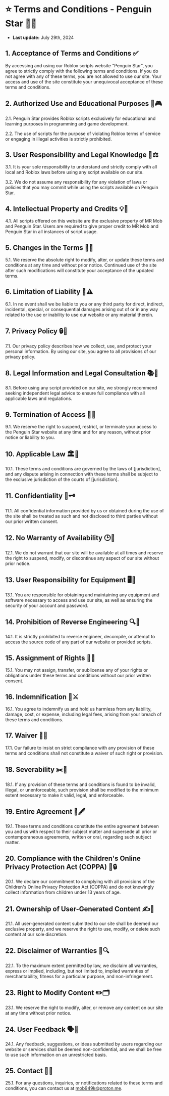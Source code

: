 # ⭐ Terms and Conditions - Penguin Star 🐧✨
- **Last update:** July 29th, 2024

## 1. Acceptance of Terms and Conditions ✅

By accessing and using our Roblox scripts website "Penguin Star", you agree to strictly comply with the following terms and conditions. If you do not agree with any of these terms, you are not allowed to use our site. Your access and use of the site constitute your unequivocal acceptance of these terms and conditions.

## 2. Authorized Use and Educational Purposes 📘🎮

2.1. Penguin Star provides Roblox scripts exclusively for educational and learning purposes in programming and game development.

2.2. The use of scripts for the purpose of violating Roblox terms of service or engaging in illegal activities is strictly prohibited.

## 3. User Responsibility and Legal Knowledge 🧐⚖️

3.1. It is your sole responsibility to understand and strictly comply with all local and Roblox laws before using any script available on our site.

3.2. We do not assume any responsibility for any violation of laws or policies that you may commit while using the scripts available on Penguin Star.

## 4. Intellectual Property and Credits 💡📜

4.1. All scripts offered on this website are the exclusive property of MR Mob and Penguin Star. Users are required to give proper credit to MR Mob and Penguin Star in all instances of script usage.

## 5. Changes in the Terms 🔄📅

5.1. We reserve the absolute right to modify, alter, or update these terms and conditions at any time and without prior notice. Continued use of the site after such modifications will constitute your acceptance of the updated terms.

## 6. Limitation of Liability 🚫⚠️

6.1. In no event shall we be liable to you or any third party for direct, indirect, incidental, special, or consequential damages arising out of or in any way related to the use or inability to use our website or any material therein.

## 7. Privacy Policy 🔒📄

7.1. Our privacy policy describes how we collect, use, and protect your personal information. By using our site, you agree to all provisions of our privacy policy.

## 8. Legal Information and Legal Consultation 📚📝

8.1. Before using any script provided on our site, we strongly recommend seeking independent legal advice to ensure full compliance with all applicable laws and regulations.

## 9. Termination of Access 🚪❌

9.1. We reserve the right to suspend, restrict, or terminate your access to the Penguin Star website at any time and for any reason, without prior notice or liability to you.

## 10. Applicable Law 🏛️📜

10.1. These terms and conditions are governed by the laws of [jurisdiction], and any dispute arising in connection with these terms shall be subject to the exclusive jurisdiction of the courts of [jurisdiction].

## 11. Confidentiality 🔏🗝️

11.1. All confidential information provided by us or obtained during the use of the site shall be treated as such and not disclosed to third parties without our prior written consent.

## 12. No Warranty of Availability 🕒🔄

12.1. We do not warrant that our site will be available at all times and reserve the right to suspend, modify, or discontinue any aspect of our site without prior notice.

## 13. User Responsibility for Equipment 🖥️🔧

13.1. You are responsible for obtaining and maintaining any equipment and software necessary to access and use our site, as well as ensuring the security of your account and password.

## 14. Prohibition of Reverse Engineering 🔍🛑

14.1. It is strictly prohibited to reverse engineer, decompile, or attempt to access the source code of any part of our website or provided scripts.

## 15. Assignment of Rights 🔄📄

15.1. You may not assign, transfer, or sublicense any of your rights or obligations under these terms and conditions without our prior written consent.

## 16. Indemnification 💪⚔️

16.1. You agree to indemnify us and hold us harmless from any liability, damage, cost, or expense, including legal fees, arising from your breach of these terms and conditions.

## 17. Waiver 🚫📜

17.1. Our failure to insist on strict compliance with any provision of these terms and conditions shall not constitute a waiver of such right or provision.

## 18. Severability ✂️📄

18.1. If any provision of these terms and conditions is found to be invalid, illegal, or unenforceable, such provision shall be modified to the minimum extent necessary to make it valid, legal, and enforceable.

## 19. Entire Agreement 📜🖋️

19.1. These terms and conditions constitute the entire agreement between you and us with respect to their subject matter and supersede all prior or contemporaneous agreements, written or oral, regarding such subject matter.

## 20. Compliance with the Children's Online Privacy Protection Act (COPPA) 🧒🔒

20.1. We declare our commitment to complying with all provisions of the Children's Online Privacy Protection Act (COPPA) and do not knowingly collect information from children under 13 years of age.

## 21. Ownership of User-Generated Content ✍️🔐

21.1. All user-generated content submitted to our site shall be deemed our exclusive property, and we reserve the right to use, modify, or delete such content at our sole discretion.

## 22. Disclaimer of Warranties 🚫🔍

22.1. To the maximum extent permitted by law, we disclaim all warranties, express or implied, including, but not limited to, implied warranties of merchantability, fitness for a particular purpose, and non-infringement.

## 23. Right to Modify Content ✏️🗂️

23.1. We reserve the right to modify, alter, or remove any content on our site at any time without prior notice.

## 24. User Feedback 🗣️📝

24.1. Any feedback, suggestions, or ideas submitted by users regarding our website or services shall be deemed non-confidential, and we shall be free to use such information on an unrestricted basis.

## 25. Contact 📧📞

25.1. For any questions, inquiries, or notifications related to these terms and conditions, you can contact us at [mob949k@proton.me](mailto:MOB949K@proton.me).
